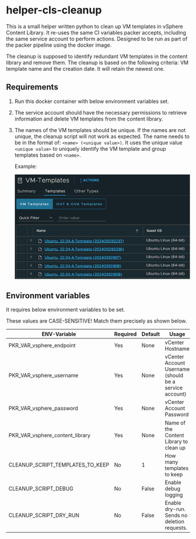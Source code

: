 # helper-cls-cleanup

This is a small helper written python to clean up VM templates in vSphere Content Library. It re-uses the same CI
variables packer accepts, including the same service account to perform actions. Designed to be run as part of the
packer pipeline using the docker image.

The cleanup is supposed to identify redundant VM templates in the content library and remove them. The cleanup is based
on the following criteria: VM template name and the creation date. It will retain the newest one.

## Requirements

1. Run this docker container with below environment variables set.
2. The service account should have the necessary permissions to retrieve information and delete VM templates from the
   content library.
3. The names of the VM templates should be unique. If the names are not unique, the cleanup script will not work as
   expected. The name needs to be in the format of: `<name> (<unique value>)`. It uses the unique value `<unique value>`
   to uniquely identify the VM template and group templates based on `<name>`.

   Example:

   ![Content Library Templates - Naming scheme](_readme/content-library-templates.png)

## Environment variables

It requires below environment variables to be set.

These values are CASE-SENSITIVE! Match them precisely as shown below.

| ENV-Variable                     | Required | Default | Usage                                                  |
|----------------------------------|----------|---------|--------------------------------------------------------|
| PKR_VAR_vsphere_endpoint         | Yes      | None    | vCenter Hostname                                       |
| PKR_VAR_vsphere_username         | Yes      | None    | vCenter Account Username (should be a service account) |
| PKR_VAR_vsphere_password         | Yes      | None    | vCenter Account Password                               |
| PKR_VAR_vsphere_content_library  | Yes      | None    | Name of the Content Library to clean up                |
| CLEANUP_SCRIPT_TEMPLATES_TO_KEEP | No       | 1       | How many templates to keep                             |
| CLEANUP_SCRIPT_DEBUG             | No       | False   | Enable debug logging                                   |
| CLEANUP_SCRIPT_DRY_RUN           | No       | False   | Enable dry-run. Sends no deletion requests.            |
